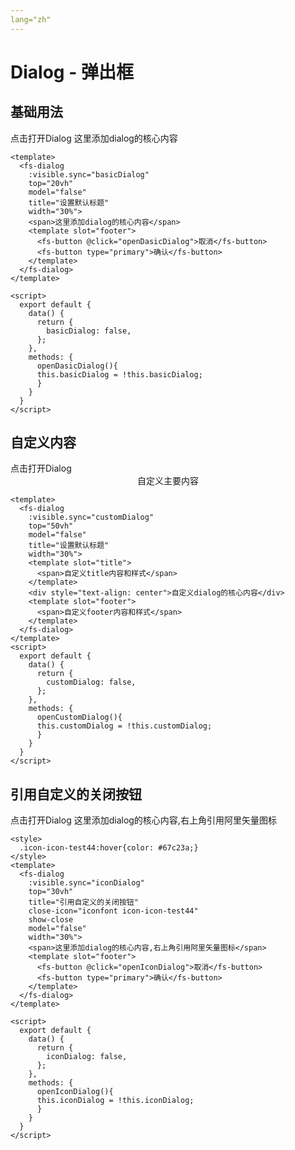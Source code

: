 ```yaml
---
lang="zh"
---
```


# Dialog - 弹出框

## 基础用法

<div style="margin-top: 15px;">
  <fs-button @click="openDasicDialog">点击打开Dialog</fs-button>
  <fs-dialog 
    :visible.sync="basicDialog"
    top="30vh"
    title="设置默认标题"
    model="false"
    :close-on-press-escape="false"
    width="30%">
    <span>这里添加dialog的核心内容</span>
    <template slot="footer">
      <fs-button @click="openDasicDialog">取消</fs-button>
      <fs-button type="primary">确认</fs-button>
    </template>
  </fs-dialog>
</div>

```vue
<template>
  <fs-dialog 
    :visible.sync="basicDialog"
    top="20vh"
    model="false"
    title="设置默认标题"
    width="30%">
    <span>这里添加dialog的核心内容</span>
    <template slot="footer">
      <fs-button @click="openDasicDialog">取消</fs-button>
      <fs-button type="primary">确认</fs-button>
    </template>
  </fs-dialog>
</template>

<script>
  export default {
    data() {
      return {
        basicDialog: false,
      };
    },
    methods: {
      openDasicDialog(){
      this.basicDialog = !this.basicDialog;
      }
    }
  }
</script>
```

## 自定义内容

<div style="margin-top: 15px;">
  <fs-button @click="openCustomDialog">点击打开Dialog</fs-button>
  <fs-dialog 
    :visible.sync="customDialog"
    top="20vh"
    model="false"
    title="设置默认标题"
    width="30%">
    <template slot="title">
      <span>自定义title内容和样式</span>
    </template>
    <div style="text-align: center">自定义主要内容</div>
    <template slot="footer">
      <span>自定义footer内容和样式</span>
    </template>
  </fs-dialog>
</div>

```vue
<template> 
  <fs-dialog 
    :visible.sync="customDialog"
    top="50vh"
    model="false"
    title="设置默认标题"
    width="30%">
    <template slot="title">
      <span>自定义title内容和样式</span>
    </template>
    <div style="text-align: center">自定义dialog的核心内容</div>
    <template slot="footer">
      <span>自定义footer内容和样式</span>
    </template>
  </fs-dialog>
</template>
<script>
  export default {
    data() {
      return {
        customDialog: false,
      };
    },
    methods: {
      openCustomDialog(){
      this.customDialog = !this.customDialog;
      }
    }
  }
</script>
```

## 引用自定义的关闭按钮 
<style>
  .icon-icon-test44:hover{color: #67c23a;}
</style>
<div style="margin-top: 15px;">
  <fs-button @click="openIconDialog">点击打开Dialog</fs-button>
    <fs-dialog 
      :visible.sync="iconDialog"
      top="30vh"
      title="引用自定义的关闭按钮"
      close-icon="iconfont icon-icon-test44"
      show-close
      model="false"
      width="30%">
      <span>这里添加dialog的核心内容,右上角引用阿里矢量图标</span>
      <template slot="footer">
        <fs-button @click="openIconDialog">取消</fs-button>
        <fs-button type="primary">确认</fs-button>
      </template>
    </fs-dialog>
</div>

```vue
<style>
  .icon-icon-test44:hover{color: #67c23a;}
</style>
<template>
  <fs-dialog 
    :visible.sync="iconDialog"
    top="30vh"
    title="引用自定义的关闭按钮"
    close-icon="iconfont icon-icon-test44"
    show-close
    model="false"
    width="30%">
    <span>这里添加dialog的核心内容,右上角引用阿里矢量图标</span>
    <template slot="footer">
      <fs-button @click="openIconDialog">取消</fs-button>
      <fs-button type="primary">确认</fs-button>
    </template>
  </fs-dialog>    
</template>

<script>
  export default {
    data() {
      return {
        iconDialog: false,
      };
    },
    methods: {
      openIconDialog(){
      this.iconDialog = !this.iconDialog;
      }
    }
  }
</script>
```
<script>
  export default {
    data() {
      return {
        basicDialog: false,
        customDialog: false,
        iconDialog: false,
      };
    },
    methods: {
      openDasicDialog(){
      this.basicDialog = !this.basicDialog;
      },
      openCustomDialog(){
      this.customDialog = !this.customDialog;
      },
      openIconDialog(){
      this.iconDialog = !this.iconDialog;
      }
      
    }
  }
</script>
